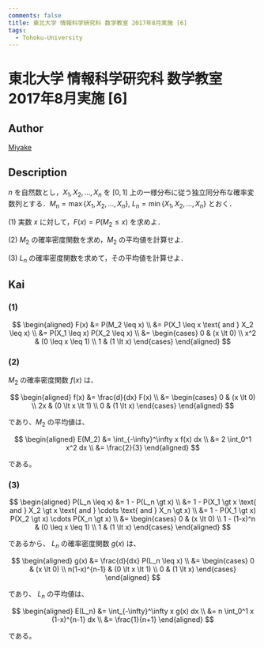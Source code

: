 ```yaml
---
comments: false
title: 東北大学 情報科学研究科 数学教室 2017年8月実施 [6]
tags:
  - Tohoku-University
---
```

# 東北大学 情報科学研究科 数学教室 2017年8月実施 \[6\]

## **Author**
[Miyake](https://miyake.github.io/exams/index.html)

## **Description**
$n$ を自然数とし，$X_1, X_2, \ldots, X_n$ を $[0,1]$ 上の一様分布に従う独立同分布な確率変数列とする．$M_n = \max \{X_1, X_2, \ldots, X_n \}$, $L_n = \min \{X_1, X_2, \ldots, X_n \}$ とおく．

(1) 実数 $x$ に対して，$F(x)=P(M_2 \le x)$ を求めよ．

(2) $M_2$ の確率密度関数を求め，$M_2$ の平均値を計算せよ.

(3) $L_n$ の確率密度関数を求めて，その平均値を計算せよ．

## **Kai**
### (1)

$$
\begin{aligned}
F(x)
&=
P(M_2 \leq x)
\\
&=
P(X_1 \leq x \text{ and } X_2 \leq x)
\\
&=
P(X_1 \leq x) P(X_2 \leq x)
\\
&=
\begin{cases}
0   & (x \lt 0) \\
x^2 & (0 \leq x \leq 1) \\
1   & (1 \lt x)
\end{cases}
\end{aligned}
$$

### (2)
$M_2$ の確率密度関数 $f(x)$ は、

$$
\begin{aligned}
f(x)
&=
\frac{d}{dx} F(x)
\\
&=
\begin{cases}
0   & (x \lt 0) \\
2x  & (0 \lt x \lt 1) \\
0   & (1 \lt x)
\end{cases}
\end{aligned}
$$

であり、$M_2$ の平均値は、

$$
\begin{aligned}
E(M_2)
&=
\int_{-\infty}^\infty x f(x) dx
\\
&=
2 \int_0^1 x^2 dx
\\
&=
\frac{2}{3}
\end{aligned}
$$

である。

### (3)

$$
\begin{aligned}
P(L_n \leq x)
&=
1 - P(L_n \gt x)
\\
&=
1 - P(X_1 \gt x \text{ and } X_2 \gt x \text{ and } \cdots
\text{ and } X_n \gt x)
\\
&=
1 - P(X_1 \gt x) P(X_2 \gt x) \cdots P(X_n \gt x)
\\
&=
\begin{cases}
0   & (x \lt 0) \\
1 - (1-x)^n & (0 \leq x \leq 1) \\
1   & (1 \lt x)
\end{cases}
\end{aligned}
$$

であるから、 $L_n$ の確率密度関数 $g(x)$ は、

$$
\begin{aligned}
g(x)
&=
\frac{d}{dx} P(L_n \leq x)
\\
&=
\begin{cases}
0   & (x \lt 0) \\
n(1-x)^{n-1}  & (0 \lt x \lt 1) \\
0   & (1 \lt x)
\end{cases}
\end{aligned}
$$

であり、 $L_n$ の平均値は、

$$
\begin{aligned}
E(L_n)
&=
\int_{-\infty}^\infty x g(x) dx
\\
&=
n \int_0^1 x (1-x)^{n-1} dx
\\
&=
\frac{1}{n+1}
\end{aligned}
$$

である。